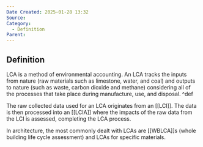 ```yaml
---
Date Created: 2025-01-28 13:32
Source: 
Category:
  - Definition
Parent:
---
```

## Definition
LCA is a method of environmental accounting. An LCA tracks the inputs from nature (raw materials such as limestone, water, and coal) and outputs to nature (such as waste, carbon dioxide and methane) considering all of the processes that take place during manufacture, use, and disposal. ^def

The raw collected data used for an LCA originates from an [[LCI]]. The data is then processed into an [[LCIA]] where the impacts of the raw data from the LCI is assessed, completing the LCA process.

In architecture, the most commonly dealt with LCAs are [[WBLCA]]s (whole building life cycle assessment) and LCAs for specific materials.